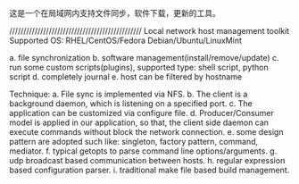 

这是一个在局域网内支持文件同步，软件下载，更新的工具。


///////////////////////////////////////////////
Local network host management toolkit
Supported OS:
RHEL/CentOS/Fedora
Debian/Ubuntu/LinuxMint

a. file synchronization
b. software management(install/remove/update)
c. run some custom scripts(plugins), supported type: shell script, python script
d. completely journal
e. host can be filtered by hostname



Technique:
a. File sync is implemented via NFS.
b. The client is a background daemon, which is listening on a specified port.
c. The application can be customized via configure file.
d. Producer/Consumer model is applied in our application, so that, the client side daemon can execute commands without block the network connection.
e. some design pattern are adopted such like: singleton, factory pattern, command, mediator.
f. typical getopts to parse command line options/arguments.
g. udp broadcast based communication between hosts.
h. regular expression based configuration parser.
i. traditional make file based build management.
